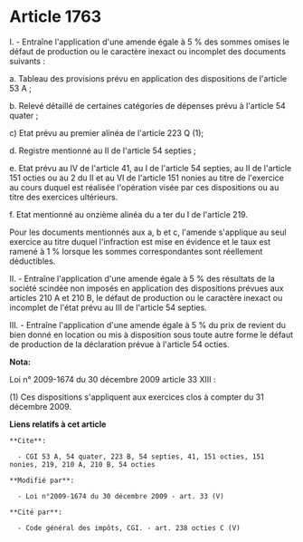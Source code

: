 # Article 1763

I. - Entraîne l'application d'une amende égale à 5 % des sommes omises le défaut de production ou le caractère inexact ou
incomplet des documents suivants :

a. Tableau des provisions prévu en application des dispositions de l'article 53 A ;

b. Relevé détaillé de certaines catégories de dépenses prévu à l'article 54 quater ;

c) Etat prévu au premier alinéa de l'article 223 Q (1);

d. Registre mentionné au II de l'article 54 septies ;

e. Etat prévu au IV de l'article 41, au I de l'article 54 septies, au II de l'article 151 octies ou au 2 du II et au VI de
l'article 151 nonies au titre de l'exercice au cours duquel est réalisée l'opération visée par ces dispositions ou au titre
des exercices ultérieurs.

f. Etat mentionné au onzième alinéa du a ter du I de l'article 219.

Pour les documents mentionnés aux a, b et c, l'amende s'applique au seul exercice au titre duquel l'infraction est mise en
évidence et le taux est ramené à 1 % lorsque les sommes correspondantes sont réellement déductibles.

II. - Entraîne l'application d'une amende égale à 5 % des résultats de la société scindée non imposés en application des
dispositions prévues aux articles 210 A et 210 B, le défaut de production ou le caractère inexact ou incomplet de l'état
prévu au III de l'article 54 septies.

III. - Entraîne l'application d'une amende égale à 5 % du prix de revient du bien donné en location ou mis à disposition sous
toute autre forme le défaut de production de la déclaration prévue à l'article 54 octies.

**Nota:**

Loi n° 2009-1674 du 30 décembre 2009 article 33 XIII : 

(1) Ces dispositions s'appliquent aux exercices clos à compter du 31 décembre 2009.

**Liens relatifs à cet article**

	**Cite**:

	  - CGI 53 A, 54 quater, 223 B, 54 septies, 41, 151 octies, 151 nonies, 219, 210 A, 210 B, 54 octies

	**Modifié par**:

	  - Loi n°2009-1674 du 30 décembre 2009 - art. 33 (V)

	**Cité par**:

	  - Code général des impôts, CGI. - art. 238 octies C (V)
